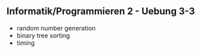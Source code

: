 Informatik/Programmieren 2 - Uebung 3-3
---------------------------------------

- random number generation
- binary tree sorting
- timing
